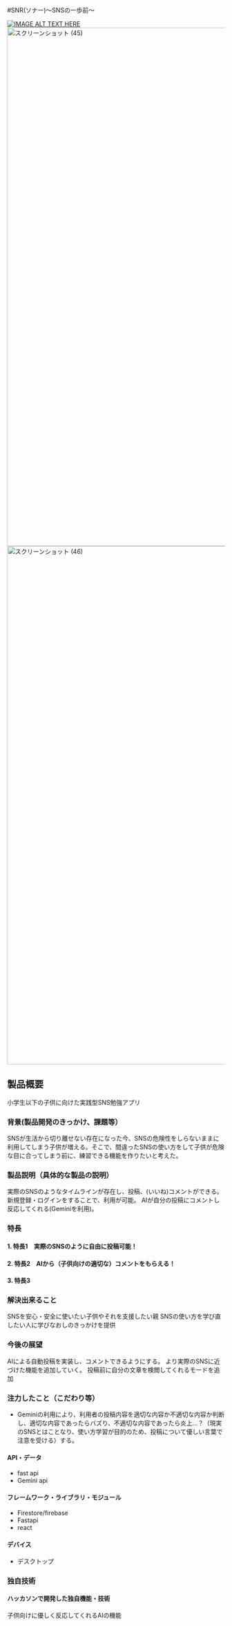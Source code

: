 #SNR(ソナー)～SNSの一歩前～

[![IMAGE ALT TEXT HERE](https://jphacks.com/wp-content/uploads/2025/05/JPHACKS2025_ogp.jpg)](https://www.youtube.com/watch?v=lA9EluZugD8)
<img width="1920" height="1200" alt="スクリーンショット (45)" src="https://github.com/user-attachments/assets/d9355472-3dbc-4d4e-b409-3ec59e13377e" />
<img width="1920" height="1200" alt="スクリーンショット (46)" src="https://github.com/user-attachments/assets/4426def9-8659-4cf9-8db5-0e1e9af418df" />


## 製品概要
小学生以下の子供に向けた実践型SNS勉強アプリ
### 背景(製品開発のきっかけ、課題等）
SNSが生活から切り離せない存在になった今、SNSの危険性をしらないままに利用してしまう子供が増える。そこで、間違ったSNSの使い方をして子供が危険な目に合ってしまう前に、練習できる機能を作りたいと考えた。
### 製品説明（具体的な製品の説明）
実際のSNSのようなタイムラインが存在し、投稿、(いいね)コメントができる。
新規登録・ログインをすることで、利用が可能。
AIが自分の投稿にコメントし反応してくれる(Geminiを利用)。


### 特長
#### 1. 特長1　実際のSNSのように自由に投稿可能！
#### 2. 特長2　AIから（子供向けの適切な）コメントをもらえる！
#### 3. 特長3　

### 解決出来ること
SNSを安心・安全に使いたい子供やそれを支援したい親
SNSの使い方を学び直したい人に学びなおしのきっかけを提供
### 今後の展望
AIによる自動投稿を実装し、コメントできるようにする。
より実際のSNSに近づけた機能を追加していく。
投稿前に自分の文章を検閲してくれるモードを追加
### 注力したこと（こだわり等）
* Geminiの利用により、利用者の投稿内容を適切な内容か不適切な内容か判断し、適切な内容であったらバズり、不適切な内容であったら炎上...？（現実のSNSとはことなり、使い方学習が目的のため、投稿について優しい言葉で注意を受ける）する。


#### API・データ
* fast api
* Gemini api
  

#### フレームワーク・ライブラリ・モジュール
* Firestore/firebase
* Fastapi
* react
  

#### デバイス
* デスクトップ
  

### 独自技術
#### ハッカソンで開発した独自機能・技術
子供向けに優しく反応してくれるAIの機能
